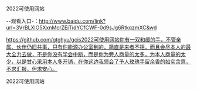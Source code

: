 2022可使用网站

--观看入口-：http://www.baidu.com/link?url=3VrBLXlO5XxnMcrZEiTidYCfCWF-0d9sJg6RtkqzmXC&wd

https://github.com/gtghyu/gcis2022可使用网站你有一双和缓的手，不管亲属、伙伴仍旧共事，只有你能源办公室到的，简直是来者不拒，而且会尽本人的最大全力去做，不是你没有学会中断，而是你为旁人商量的太多，为本人商量的太少，以是甘心采用本人多开销，在你这边我领会了予人玫瑰手留余香的如实含意，不求汇报，但求安心。

2022可使用网站
